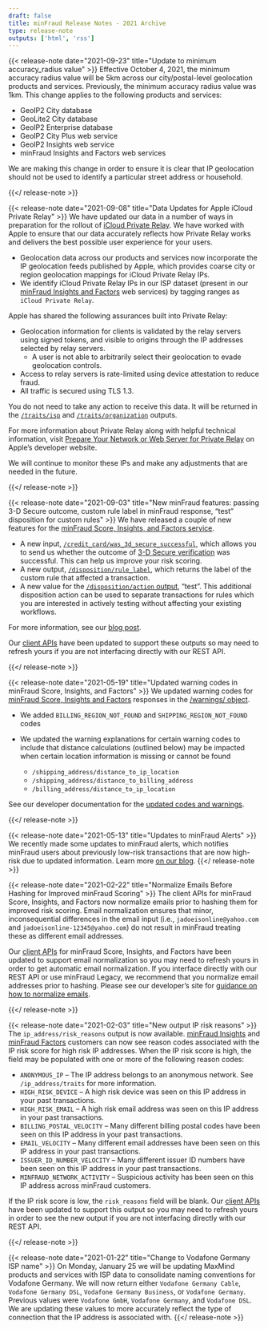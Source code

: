 ```yaml
---
draft: false
title: minFraud Release Notes - 2021 Archive
type: release-note
outputs: ['html', 'rss']
---
```


{{< release-note date="2021-09-23" title="Update to minimum accuracy_radius value" >}}
Effective October 4, 2021, the minimum accuracy radius value will be 5km across
our city/postal-level geolocation products and services. Previously, the minimum
accuracy radius value was 1km. This change applies to the following products and
services:

- GeoIP2 City database
- GeoLite2 City database
- GeoIP2 Enterprise database
- GeoIP2 City Plus web service
- GeoIP2 Insights web service
- minFraud Insights and Factors web services

We are making this change in order to ensure it is clear that IP geolocation
should not be used to identify a particular street address or household.

{{</ release-note >}}

{{< release-note date="2021-09-08" title="Data Updates for Apple iCloud Private Relay" >}}
We have updated our data in a number of ways in preparation for the rollout of
[iCloud Private Relay](https://developer.apple.com/support/prepare-your-network-for-icloud-private-relay/).
We have worked with Apple to ensure that our data accurately reflects how
Private Relay works and delivers the best possible user experience for your
users.

- Geolocation data across our products and services now incorporate the IP
  geolocation feeds published by Apple, which provides coarse city or region
  geolocation mappings for iCloud Private Relay IPs.
- We identify iCloud Private Relay IPs in our ISP dataset (present in our
  [minFraud Insights and Factors](https://www.maxmind.com/en/solutions/minfraud-services)
  web services) by tagging ranges as `iCloud Private Relay`.

Apple has shared the following assurances built into Private Relay:

- Geolocation information for clients is validated by the relay servers using
  signed tokens, and visible to origins through the IP addresses selected by
  relay servers.
  - A user is not able to arbitrarily select their geolocation to evade
    geolocation controls.
- Access to relay servers is rate-limited using device attestation to reduce
  fraud.
- All traffic is secured using TLS 1.3.

You do not need to take any action to receive this data. It will be returned in
the
[`/traits/isp`](/geoip/docs/web-services/responses/#schema--response--traits__isp)
and
[`/traits/organization`](/geoip/docs/web-services/responses/#schema--response--traits__organization)
outputs.

For more information about Private Relay along with helpful technical
information, visit
[Prepare Your Network or Web Server for Private Relay](https://developer.apple.com/support/prepare-your-network-for-icloud-private-relay/)
on Apple’s developer website.

We will continue to monitor these IPs and make any adjustments that are needed
in the future.

{{</ release-note >}}

{{< release-note date="2021-09-03" title="New minFraud features: passing 3-D Secure outcome, custom rule label in minFraud response, “test” disposition for custom rules" >}}
We have released a couple of new features for the [minFraud Score, Insights, and
Factors service](https://www.maxmind.com/en/solutions/minfraud-services).

- A new input,
  [`/credit_card/was_3d_secure_successful`](/minfraud/api-documentation/requests#schema--request--credit-card__was_3d_secure_successful),
  which allows you to send us whether the outcome of
  [3-D Secure verification](https://en.wikipedia.org/wiki/3-D_Secure) was
  successful. This can help us improve your risk scoring.
- A new output,
  [`/disposition/rule_label`](/minfraud/api-documentation/responses#schema--response--disposition__rule_label),
  which returns the label of the custom rule that affected a transaction.
- A new value for the
  [`/disposition/action` output](/minfraud/api-documentation/responses#schema--response--disposition__action),
  “test”. This additional disposition action can be used to separate
  transactions for rules which you are interested in actively testing without
  affecting your existing workflows.

For more information, see our
[blog post](https://blog.maxmind.com/2021/09/new-minfraud-features-passing-3-d-secure-outcome-custom-rule-label-in-minfraud-response-test-disposition-for-custom-rules/).

Our [client APIs](/minfraud/evaluate-a-transaction#links-to-maxmind-client-apis)
have been updated to support these outputs so may need to refresh yours if you
are not interfacing directly with our REST API.

{{</ release-note >}}

{{< release-note date="2021-05-19" title="Updated warning codes in minFraud Score, Insights, and Factors" >}}
We updated warning codes for [minFraud Score, Insights and Factors](/minfraud)
responses in the [/warnings/
object](/minfraud/api-documentation/responses/#schema--response--warnings).

- We added `BILLING_REGION_NOT_FOUND` and `SHIPPING_REGION_NOT_FOUND` codes
- We updated the warning explanations for certain warning codes to include that
  distance calculations (outlined below) may be impacted when certain location
  information is missing or cannot be found

  - `/shipping_address/distance_to_ip_location`
  - `/shipping_address/distance_to_billing_address`
  - `/billing_address/distance_to_ip_location`

See our developer documentation for the
[updated codes and warnings](/minfraud/api-documentation/responses/#schema--response--warnings).

{{</ release-note >}}

{{< release-note date="2021-05-13" title="Updates to minFraud Alerts" >}}
We recently made some updates to minFraud alerts, which notifies minFraud users
about previously low-risk transactions that are now high-risk due to updated
information. Learn more [on our
blog](https://blog.maxmind.com/2021/05/what-are-minfraud-alerts-and-what-do-i-do-with-them/).
{{</ release-note >}}

{{< release-note date="2021-02-22" title="Normalize Emails Before Hashing for Improved minFraud Scoring" >}}
The client APIs for minFraud Score, Insights, and Factors now normalize emails
prior to hashing them for improved risk scoring. Email normalization ensures
that minor, inconsequential differences in the email input (i.e.,
`jadoeisonline@yahoo.com` and `jadoeisonline-12345@yahoo.com`) do not result in
minFraud treating these as different email addresses.

Our [client APIs](/minfraud/evaluate-a-transaction#links-to-maxmind-client-apis)
for minFraud Score, Insights, and Factors have been updated to support email
normalization so you may need to refresh yours in order to get automatic email
normalization. If you interface directly with our REST API or use minFraud
Legacy, we recommend that you normalize email addresses prior to hashing. Please
see our developer’s site for
[guidance on how to normalize emails](/minfraud/normalizing-email-addresses-for-minfraud).

{{</ release-note >}}

{{< release-note date="2021-02-03" title="New output IP risk reasons" >}}
The `ip_address/risk_reasons` output is now available. [minFraud
Insights](https://www.maxmind.com/en/solutions/minfraud-services) and [minFraud
Factors](https://www.maxmind.com/en/solutions/minfraud-services/minfraud-factors)
customers can now see reason codes associated with the IP risk score for high
risk IP addresses. When the IP risk score is high, the field may be populated
with one or more of the following reason codes:

- `ANONYMOUS_IP` – The IP address belongs to an anonymous network. See
  `/ip_address/traits` for more information.
- `HIGH_RISK_DEVICE` – A high risk device was seen on this IP address in your
  past transactions.
- `HIGH_RISK_EMAIL` – A high risk email address was seen on this IP address in
  your past transactions.
- `BILLING_POSTAL_VELOCITY` – Many different billing postal codes have been seen
  on this IP address in your past transactions.
- `EMAIL_VELOCITY` – Many different email addresses have been seen on this IP
  address in your past transactions.
- `ISSUER_ID_NUMBER_VELOCITY` – Many different issuer ID numbers have been seen
  on this IP address in your past transactions.
- `MINFRAUD_NETWORK_ACTIVITY` – Suspicious activity has been seen on this IP
  address across minFraud customers.

If the IP risk score is low, the `risk_reasons` field will be blank. Our
[client APIs](/minfraud/evaluate-a-transaction#links-to-maxmind-client-apis)
have been updated to support this output so you may need to refresh yours in
order to see the new output if you are not interfacing directly with our REST
API.

{{</ release-note >}}

{{< release-note date="2021-01-22" title="Change to Vodafone Germany ISP name" >}}
On Monday, January 25 we will be updating MaxMind products and services with
ISP data to consolidate naming conventions for Vodafone Germany. We will now
return either `Vodafone Germany Cable`, `Vodafone Germany DSL`, `Vodafone
Germany Business`, or `Vodafone Germany`. Previous values were `Vodafone GmbH`,
`Vodafone Germany`, and `Vodafone DSL`. We are updating these values to more
accurately reflect the type of connection that the IP address is associated
with.
{{</ release-note >}}
